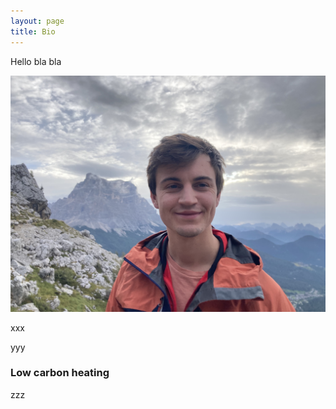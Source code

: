 ```yaml
---
layout: page
title: Bio
---
```


Hello bla bla 

![](/public/Headshot_dolomites.jpg)

xxx

yyy


### Low carbon heating
zzz
